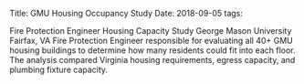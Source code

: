 Title: GMU Housing Occupancy Study
Date: 2018-09-05
tags: 

Fire Protection Engineer
Housing Capacity Study
George Mason University
Fairfax, VA
Fire Protection Engineer responsible for evaluating all 40+ GMU housing buildings to determine how many residents could fit into each floor. The analysis compared Virginia housing requirements, egress capacity, and plumbing fixture capacity.
